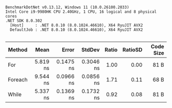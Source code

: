 ```

BenchmarkDotNet v0.13.12, Windows 11 (10.0.26100.2033)
Intel Core i9-9980HK CPU 2.40GHz, 1 CPU, 16 logical and 8 physical cores
.NET SDK 8.0.302
  [Host]     : .NET 8.0.10 (8.0.1024.46610), X64 RyuJIT AVX2
  DefaultJob : .NET 8.0.10 (8.0.1024.46610), X64 RyuJIT AVX2


```
| Method  | Mean     | Error     | StdDev    | Ratio | RatioSD | Code Size |
|-------- |---------:|----------:|----------:|------:|--------:|----------:|
| For     | 5.819 ns | 0.1475 ns | 0.3046 ns |  1.00 |    0.00 |      81 B |
| Foreach | 9.544 ns | 0.0966 ns | 0.0856 ns |  1.71 |    0.11 |      68 B |
| While   | 5.337 ns | 0.1369 ns | 0.1732 ns |  0.92 |    0.08 |      81 B |
